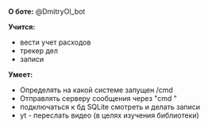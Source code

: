**О боте:**
@DmitryOl_bot

**Учится:**

  * вести учет расходов
  * трекер дел
  * записи

**Умеет:**

  * Определять на какой системе запущен /cmd
  * Отправлять серверу сообщения через "cmd "
  * подключаться к бд SQLite смотреть и делать записи
  * yt - переслать видео (в целях изучения библиотеки)

